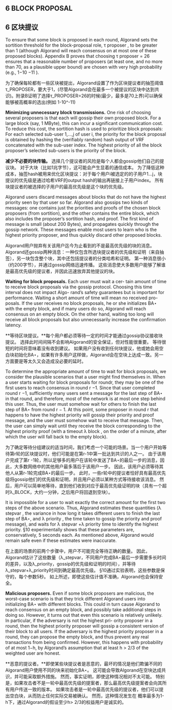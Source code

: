 ## 6 BLOCK PROPOSAL

## 6 区块提议

To ensure that some block is proposed in each round, Algorand sets the sortition threshold for the block-proposal role, τ proposer , to be greater than 1 (although Algorand will reach consensus on at most one of these proposed blocks). Appendix B proves that choosing τ proposer = 26 ensures that a reasonable number of proposers (at least one, and no more than 70, as a plausible upper bound) are chosen with very high probability (e.g., 1−10 −11 ).

为了确保每轮都有一些区块被提出，Algorand设置了作为区块提议者的抽签阈值τ\_PROPOSER，要大于1，(尽管Algorand会在最多一个被提议的区块中达到共识)。附录B证明了选择τ\_PROPOSER=26的时候(最少，最多是70上界)可以确保能够被高概率的选出(例如 1-10^-11)

**Minimizing unnecessary block transmissions.** One risk of choosing several proposers is that each will gossip their own proposed block. For a large block (say, 1 MByte), this can incur a significant communication cost. To reduce this cost, the sortition hash is used to prioritize block proposals: For each selected sub-user 1,...,j of user i, the priority for the block proposal is obtained by hashing the (verifiably random) hash output of VRF concatenated with the sub-user index. The highest priority of all the block proposer’s selected sub-users is the priority of the block.

**减少不必要的块传输。** 选择几个提议者的风险是每个人都会gossip他们自己的提议块。 对于大块（比如1兆字节），这可能会产生显着的通信成本。 为了降低这种成本，抽签hash被用来优化区块提议：对于每个用户i被选定的的子用户1...j，块提议的优先级是通过哈希VRF的output hash的输出再链接上子用户index。 所有块提议者的被选择的子用户的最高优先级是这个块的优先级。

Algorand users discard messages about blocks that do not have the highest priority seen by that user so far. Algorand also gossips two kinds of messages: one contains just the priorities and proofs of the chosen block proposers (from sortition), and the other contains the entire block, which also includes the proposer’s sortition hash, and proof. The first kind of message is small (about 200 Bytes), and propagates quickly through the gossip network. These messages enable most users to learn who is the highest priority proposer, and thus quickly discard other proposed blocks.

Algorand用户抛弃有关该用户迄今为止看到的不是最高优先级的块的消息。 Algorand还gossip两种消息：一种仅包含所选块提议者的优先级和证明（来自抽签），另一块包含整个块，其中还包括提议者的分类哈希和证明。 第一种消息很小（约200字节），并通过gossip网络迅速传播。 这些消息使大多数用户能够了解谁是最高优先级的提议者，并因此迅速放弃其他提议的块。

**Waiting for block proposals.** Each user must wait a cer- tain amount of time to receive block proposals via the gossip protocol. Choosing this time interval does not impact Algo- rand’s safety guarantees but is important for performance. Waiting a short amount of time will mean no received pro- posals. If the user receives no block proposals, he or she initializes BA⋆ with the empty block, and if many users do so, Algorand will reach consensus on an empty block. On the other hand, waiting too long will receive all block proposals but also unnecessarily increase the confirmation latency.

**等待区块提议。**每个用户都必须等待一定的时间才能通过gossip协议接收块提议。 选择此时间间隔不会影响Algorand的安全保证，但对性能很重要。 等待很短的时间将意味着没有收到建议。 如果用户没有收到任何块提议，他或她会用空白块初始化BA⋆，如果有许多用户这样做，Algorand会在空块上达成一致。另一方面要是等太久又会造成没必要的延时。

To determine the appropriate amount of time to wait for block proposals, we consider the plausible scenarios that a user might find themselves in. When a user starts waiting for block proposals for roundr, they may be one of the first users to reach consensus in round r −1. Since that user completed round r −1, sufficiently many users sent a message for the last step of BA⋆ in that round, and therefore, most of the network is at most one step behind this user. Thus, the user must somehow wait for others to finish the last step of BA⋆ from round r − 1. At this point, some proposer in round r that happens to have the highest priority will gossip their priority and proof message, and the user must somehow wait to receive that message. Then, the user can simply wait until they receive the block corresponding to the highest priority proof (with a timeout λ block , on the order of a minute, after which the user will fall back to the empty block).

为了确定等待分组建议的适当时间，我们考虑一个可能的场景。当一个用户开始等待第r轮的区块提议时，他们可能是在第r-1中第一批达到共识的人之一。 由于该用户完成了第r -1轮，所以足够多的用户在该轮中发送了BA⋆的最后一步的消息，因此，大多数网络中的其他用户最多落后于该用户一步。 因此，该用户必须等待其他人从第r-1轮完成BA⋆的最后一步。 此时，一些r轮中的提议者恰好具有最高优先级将gossip他们的优先级和证明，并且用户必须以某种方式等待接收该消息。 然后，用户可以简单地等待，直到他们收到对应于最高优先级证明的块（具有一个超时λ\_BLOCK，大约一分钟，之后用户将回退到空块）。

It is impossible for a user to wait exactly the correct amount for the first two steps of the above scenario. Thus, Algorand estimates these quantities (λ stepvar , the variance in how long it takes different users to finish the last step of BA⋆, and λ priority , the time taken to gossip the priority and proof message), and waits for λ stepvar +λ priority time to identify the highest priority. §10 experimentally shows that these parameters are, conservatively, 5 seconds each. As mentioned above, Algorand would remain safe even if these estimates were inaccurate.

在上面的场景的前两个步骤中，用户不可能完全等待正确的数量。 因此，Algorand估计了这些数量（λ\_stepvar，不同用户完成BA⋆最后一步需要多长时间的差异，以及λ\_priority，gossip的优先级和证明的时间），并等待λ\_stepvar+λ\_priority时间到确定最高优先级。 §10通过实验表明，这些参数是保守的，每个参数5秒。 如上所述，即使这些估计值不准确，Algorand也会保持安全。

**Malicious proposers.** Even if some block proposers are malicious, the worst-case scenario is that they trick different Algorand users into initializing BA⋆ with different blocks. This could in turn cause Algorand to reach consensus on an empty block, and possibly take additional steps in doing so. However, it turns out that even this scenario is relatively unlikely. In particular, if the adversary is not the highest pri- ority proposer in a round, then the highest priority proposer will gossip a consistent version of their block to all users. If the adversary is the highest priority proposer in a round, they can propose the empty block, and thus prevent any real transactions from being confirmed. However, this happens with probability of at most 1−h, by Algorand’s assumption that at least h > 2/3 of the weighted user are honest.

**恶意的提议者。**即使某些块提议者是恶意的，最坏的情况是他们欺骗不同的Algorand用户使用不同的块来初始化BA⋆。 这可能会导致Algorand在空块达成共识，并可能采取额外措施。 然而，事实证明，即使这种情况相对不太可能。 特别是，如果攻击者不是一轮中最高优先级的提案者，那么最高优先级提案者会向其所有用户传送一致的版本。 如果攻击者是一轮中最高优先级的提议者，他们可以提出空白块，从而防止任何实际交易被确认。 然而，这种情况发生在 概率最多为1-h下，通过Algorand的假设至少h> 2/3的权益用户是诚实的。